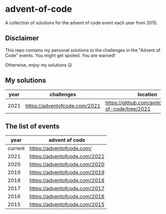 # advent-of-code
A collection of solutions for the advent of code event each year from 2015.

## Disclaimer
This repo contains my personal solutions to the challenges in the "Advent of Code" events.
You might get spoiled.
You are warned!

Otherwise, enjoy my solutions :wink:

## My solutions
| year    | challenges                    | location                                            | language  |
| ------- | ----------------------------- | --------------------------------------------------- | --------- |
| 2021    | https://adventofcode.com/2021 | https://github.com/amtoine/advent-of-code/tree/2021 | Oberon-07 |

## The list of events
| year    | advent of code                |
| ------- | ----------------------------- |
| current | https://adventofcode.com/     |
| 2021    | https://adventofcode.com/2021 |
| 2020    | https://adventofcode.com/2020 |
| 2019    | https://adventofcode.com/2019 |
| 2018    | https://adventofcode.com/2018 |
| 2017    | https://adventofcode.com/2017 |
| 2016    | https://adventofcode.com/2016 |
| 2015    | https://adventofcode.com/2015 |
